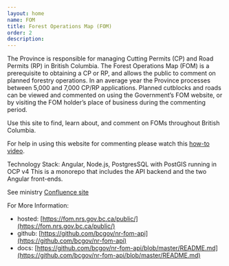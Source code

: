 ```yaml
---
layout: home
name: FOM
title: Forest Operations Map (FOM)
order: 2
description: 
---
```


The Province is responsible for managing Cutting Permits (CP) and Road Permits (RP) in British Columbia. The Forest Operations Map (FOM) is a prerequisite to obtaining a CP or RP, and allows the public to comment on planned forestry operations. In an average year the Province processes between 5,000 and 7,000 CP/RP applications. Planned cutblocks and roads can be viewed and commented on using the Government’s FOM website, or by visiting the FOM holder’s place of business during the commenting period.

Use this site to find, learn about, and comment on FOMs throughout British Columbia.

For help in using this website for commenting please watch this [how-to video](https://www.youtube.com/watch?v=FmwlnJsd5P8).

Technology Stack: Angular, Node.js, PostgresSQL with PostGIS running in OCP v4
This is a monorepo that includes the API backend and the two Angular front-ends.

See ministry [Confluence site](https://apps.nrs.gov.bc.ca/int/confluence/pages/viewpage.action?pageId=83560736)

For More Information:

+ hosted: [https://fom.nrs.gov.bc.ca/public/](https://fom.nrs.gov.bc.ca/public/)
+ github: [https://github.com/bcgov/nr-fom-api](https://github.com/bcgov/nr-fom-api)
+ docs: [https://github.com/bcgov/nr-fom-api/blob/master/README.md](https://github.com/bcgov/nr-fom-api/blob/master/README.md)
